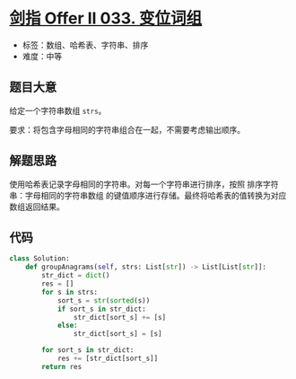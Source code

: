 # [剑指 Offer II 033. 变位词组](https://leetcode.cn/problems/sfvd7V/)

- 标签：数组、哈希表、字符串、排序
- 难度：中等

## 题目大意

给定一个字符串数组 `strs`。

要求：将包含字母相同的字符串组合在一起，不需要考虑输出顺序。

## 解题思路

使用哈希表记录字母相同的字符串。对每一个字符串进行排序，按照 排序字符串：字母相同的字符串数组 的键值顺序进行存储。最终将哈希表的值转换为对应数组返回结果。

## 代码

```Python
class Solution:
    def groupAnagrams(self, strs: List[str]) -> List[List[str]]:
        str_dict = dict()
        res = []
        for s in strs:
            sort_s = str(sorted(s))
            if sort_s in str_dict:
                str_dict[sort_s] += [s]
            else:
                str_dict[sort_s] = [s]

        for sort_s in str_dict:
            res += [str_dict[sort_s]]
        return res
```

